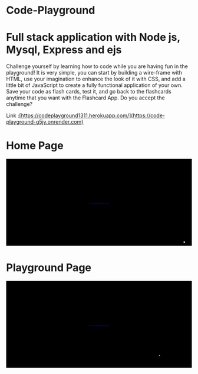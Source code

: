 # Code-Playground

Full stack application with Node js, Mysql, Express and ejs
===

Challenge yourself by learning how to code while you are having fun in the playground! It is very simple, you can start by building a wire-frame with HTML, use your imagination to enhance the look of it with CSS, and add a little bit of JavaScript to create a fully functional application of your own. Save your code as flash cards, test it, and go back to the flashcards anytime that you want with the Flashcard App. Do you accept the challenge?


Link :[https://codeplayground1311.herokuapp.com/](https://code-playground-g5jy.onrender.com)

 


Home Page
===
![alt text](https://github.com/HUSEYINTASCI/Code-Playground/blob/master/public/home/img/Home.gif)

          

Playground Page
===
![alt text](https://github.com/HUSEYINTASCI/Code-Playground/blob/master/public/home/img/Playground.gif)
